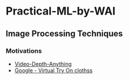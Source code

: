 # Practical-ML-by-WAI

## Image Processing Techniques

### Motivations

- [Video-Depth-Anything](https://github.com/DepthAnything/Video-Depth-Anything)
- [Google - Virtual Try On clothss](https://blog.google/products/shopping/ai-virtual-try-on-google-shopping/)
